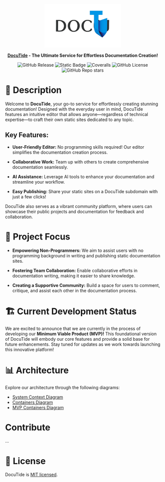 <p align="center">
  <a href="https://github.com/neojelll/DocuTide" target="blank">
	  <img src="docs/images/DocuTide-logo.png" width="250" alt="DocuTide logo" />
	</a>
</p>

<p align="center"> 
  <b>
	  <a href="https://github.com/neojelll/DocuTide" target="_blank">DocuTide</a> - The Ultimate Service for Effortless Documentation Creation!
	</b> 
</p>

<p align="center"> 
  <img alt="GitHub Release" src="https://img.shields.io/github/v/release/neojelll/DocuTide?include_prereleases&display_name=release&style=flat">
	<img alt="Static Badge" src="https://img.shields.io/badge/TypeScript-5.5-blue?style=flat">
	<img alt="Coveralls" src="https://img.shields.io/coverallsCoverage/github/neojelll/DocuTide?style=flat">
	<img alt="GitHub License" src="https://img.shields.io/github/license/neojelll/DocuTide?style=flat">
	<img alt="GitHub Repo stars" src="https://img.shields.io/github/stars/neojelll/DocuTide?style=social">
</p>

# 🌟 Description

Welcome to **DocuTide**, your go-to service for effortlessly creating stunning documentation! Designed with the everyday user in mind, DocuTide features an intuitive editor that allows anyone—regardless of technical expertise—to craft their own static sites dedicated to any topic.

## Key Features:

- **User-Friendly Editor:** No programming skills required! Our editor simplifies the documentation creation process.

- **Collaborative Work:** Team up with others to create comprehensive documentation seamlessly.

- **AI Assistance:** Leverage AI tools to enhance your documentation and streamline your workflow.

- **Easy Publishing:** Share your static sites on a DocuTide subdomain with just a few clicks!

DocuTide also serves as a vibrant community platform, where users can showcase their public projects and documentation for feedback and collaboration.

# 🚀 Project Focus

- **Empowering Non-Programmers:** We aim to assist users with no programming background in writing and publishing static documentation sites.

- **Fostering Team Collaboration:** Enable collaborative efforts in documentation writing, making it easier to share knowledge.

- **Creating a Supportive Community:** Build a space for users to comment, critique, and assist each other in the documentation process.

# 🏗️ Current Development Status

We are excited to announce that we are currently in the process of developing our **Minimum Viable Product (MVP)!** This foundational version of DocuTide will embody our core features and provide a solid base for future enhancements. Stay tuned for updates as we work towards launching this innovative platform!

# 📊 Architecture

Explore our architecture through the following diagrams:

- [System Context Diagram](architecture/diagrams/system-context-diagram.png)
- [Containers Diagram](architecture/diagrams/containers-diagram.png)
- [MVP Containers Diagram](architecture/diagrams/mvp-diagram.png)

# Contribute

...

# 📜 License

DocuTide is [MIT licensed](LICENSE).
